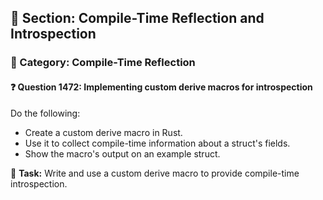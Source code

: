 ## 📘 Section: Compile-Time Reflection and Introspection
### 🔹 Category: Compile-Time Reflection
#### ❓ Question 1472: Implementing custom derive macros for introspection

Do the following:

- Create a custom derive macro in Rust.
- Use it to collect compile-time information about a struct's fields.
- Show the macro's output on an example struct.

🔧 **Task:** Write and use a custom derive macro to provide compile-time introspection.
